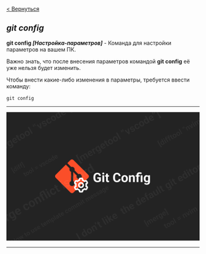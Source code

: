 [< Вернуться](/readme.md)

## ***git config***

**git config *[Настройка-параметров]*** - Команда для настройки параметров на вашем ПК.

Важно знать, что после внесения параметров командой **git config** её уже нельзя будет изменить.

Чтобы внести какие-либо изменения в параметры, требуется ввести команду:

```bash-
git config
```

---

![git config](/assets/git-config.png)

---
